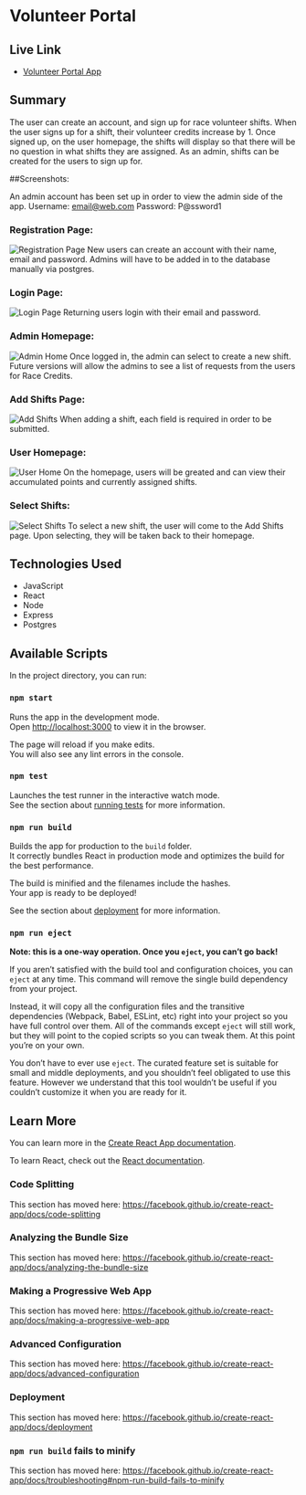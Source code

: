 # Volunteer Portal 

## Live Link 
- [Volunteer Portal App](https://christinas-volunteer-portal.now.sh/)

## Summary
The user can create an account, and sign up for race volunteer shifts. When the user signs up for a shift, their volunteer credits increase by 1. Once signed up, on the user homepage, the shifts will display so that there will be no question in what shifts they are assigned. 
As an admin, shifts can be created for the users to sign up for.

##Screenshots: 

An admin account has been set up in order to view the admin side of the app. 
Username: email@web.com
Password: P@ssword1

### Registration Page:
![Registration Page](Screenshots/RegPage.png)
New users can create an account with their name, email and password.
Admins will have to be added in to the database manually via postgres.

### Login Page:
![Login Page](Screenshots/Login.png)
Returning users login with their email and password.

### Admin Homepage:
![Admin Home](Screenshots/Admin.png)
Once logged in, the admin can select to create a new shift.
Future versions will allow the admins to see a list of requests from the users for Race Credits.

### Add Shifts Page:
![Add Shifts](Screenshots/AddShifts.png)
When adding a shift, each field is required in order to be submitted.

### User Homepage:
![User Home](Screenshots/User.png)
On the homepage, users will be greated and can view their accumulated points and currently assigned shifts.

### Select Shifts:
![Select Shifts](Screenshots/Select.png)
To select a new shift, the user will come to the Add Shifts page. Upon selecting, they will be taken back to their homepage.

## Technologies Used
* JavaScript
* React 
* Node
* Express
* Postgres


## Available Scripts

In the project directory, you can run:

### `npm start`

Runs the app in the development mode.<br>
Open [http://localhost:3000](http://localhost:3000) to view it in the browser.

The page will reload if you make edits.<br>
You will also see any lint errors in the console.

### `npm test`

Launches the test runner in the interactive watch mode.<br>
See the section about [running tests](https://facebook.github.io/create-react-app/docs/running-tests) for more information.

### `npm run build`

Builds the app for production to the `build` folder.<br>
It correctly bundles React in production mode and optimizes the build for the best performance.

The build is minified and the filenames include the hashes.<br>
Your app is ready to be deployed!

See the section about [deployment](https://facebook.github.io/create-react-app/docs/deployment) for more information.

### `npm run eject`

**Note: this is a one-way operation. Once you `eject`, you can’t go back!**

If you aren’t satisfied with the build tool and configuration choices, you can `eject` at any time. This command will remove the single build dependency from your project.

Instead, it will copy all the configuration files and the transitive dependencies (Webpack, Babel, ESLint, etc) right into your project so you have full control over them. All of the commands except `eject` will still work, but they will point to the copied scripts so you can tweak them. At this point you’re on your own.

You don’t have to ever use `eject`. The curated feature set is suitable for small and middle deployments, and you shouldn’t feel obligated to use this feature. However we understand that this tool wouldn’t be useful if you couldn’t customize it when you are ready for it.

## Learn More

You can learn more in the [Create React App documentation](https://facebook.github.io/create-react-app/docs/getting-started).

To learn React, check out the [React documentation](https://reactjs.org/).

### Code Splitting

This section has moved here: https://facebook.github.io/create-react-app/docs/code-splitting

### Analyzing the Bundle Size

This section has moved here: https://facebook.github.io/create-react-app/docs/analyzing-the-bundle-size

### Making a Progressive Web App

This section has moved here: https://facebook.github.io/create-react-app/docs/making-a-progressive-web-app

### Advanced Configuration

This section has moved here: https://facebook.github.io/create-react-app/docs/advanced-configuration

### Deployment

This section has moved here: https://facebook.github.io/create-react-app/docs/deployment

### `npm run build` fails to minify

This section has moved here: https://facebook.github.io/create-react-app/docs/troubleshooting#npm-run-build-fails-to-minify
